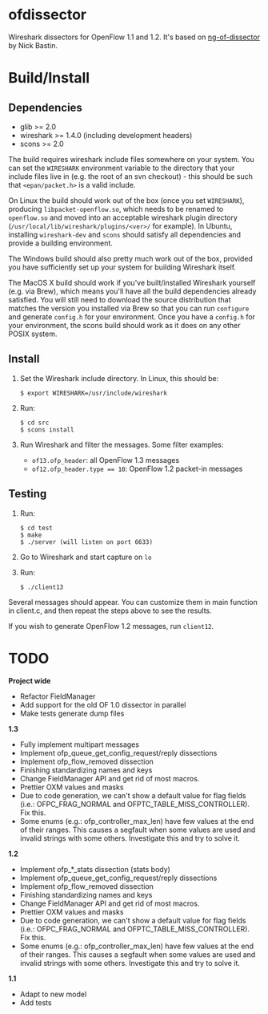 ofdissector
===========

Wireshark dissectors for OpenFlow 1.1 and 1.2. It's based on [ng-of-dissector] by Nick Bastin.

Build/Install
=============

Dependencies
------------
 * glib >= 2.0
 * wireshark >= 1.4.0 (including development headers)
 * scons >= 2.0

The build requires wireshark include files somewhere on your system.  You can set the `WIRESHARK` environment variable to the directory that your include files live in (e.g. the root of an svn checkout) - this should be such that `<epan/packet.h>` is a valid include.

On Linux the build should work out of the box (once you set `WIRESHARK`), producing `libpacket-openflow.so`, which needs to be renamed to `openflow.so` and moved into an acceptable wireshark plugin directory (`/usr/local/lib/wireshark/plugins/<ver>/` for example). In Ubuntu, installing `wireshark-dev` and `scons` should satisfy all dependencies and provide a building environment.

The Windows build should also pretty much work out of the box, provided you have sufficiently set up your system for building Wireshark itself.

The MacOS X build should work if you've built/installed Wireshark yourself (e.g. via Brew), which means you'll have all the build dependencies already satisfied. You will still need to download the source distribution that matches the version you installed via Brew so that you can run `configure` and generate `config.h` for your environment. Once you have a `config.h` for your environment, the scons build should work as it does on any other POSIX system.

Install
-------
1. Set the Wireshark include directory. In Linux, this should be:

    ```
    $ export WIRESHARK=/usr/include/wireshark
    ```

2. Run:

    ```
    $ cd src
    $ scons install
    ```

3. Run Wireshark and filter the messages. Some filter examples:
    * `of13.ofp_header`: all OpenFlow 1.3 messages
    * `of12.ofp_header.type == 10`: OpenFlow 1.2 packet-in messages

## Testing
1. Run:

    ```
    $ cd test
    $ make
    $ ./server (will listen on port 6633)
    ```

2. Go to Wireshark and start capture on `lo`

3. Run:

    ```
    $ ./client13
    ```

Several messages should appear. You can customize them in main function in client.c, and then repeat the steps above to see the results.

If you wish to generate OpenFlow 1.2 messages, run `client12`.

# TODO
**Project wide**
* Refactor FieldManager
* Add support for the old OF 1.0 dissector in parallel
* Make tests generate dump files

**1.3**
* Fully implement multipart messages
* Implement ofp_queue_get_config_request/reply dissections
* Implement ofp_flow_removed dissection
* Finishing standardizing names and keys
* Change FieldManager API and get rid of most macros.
* Prettier OXM values and masks
* Due to code generation, we can't show a default value for flag fields
  (i.e.: OFPC_FRAG_NORMAL and OFPTC_TABLE_MISS_CONTROLLER). Fix this.
* Some enums (e.g.: ofp_controller_max_len) have few values at the end of their
  ranges. This causes a segfault when some values are used and invalid strings
  with some others. Investigate this and try to solve it.

**1.2**
* Implement ofp_*_stats dissection (stats body)
* Implement ofp_queue_get_config_request/reply dissections
* Implement ofp_flow_removed dissection
* Finishing standardizing names and keys
* Change FieldManager API and get rid of most macros.
* Prettier OXM values and masks
* Due to code generation, we can't show a default value for flag fields
  (i.e.: OFPC_FRAG_NORMAL and OFPTC_TABLE_MISS_CONTROLLER). Fix this.
* Some enums (e.g.: ofp_controller_max_len) have few values at the end of their
  ranges. This causes a segfault when some values are used and invalid strings
  with some others. Investigate this and try to solve it.

**1.1**
* Adapt to new model
* Add tests

[ng-of-dissector]: https://bitbucket.org/barnstorm/ng-of-dissector